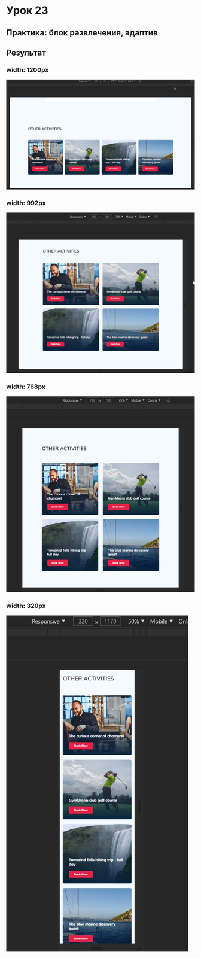 # Урок 23
## Практика: блок развлечения, адаптив
## Результат
### width: 1200px
![screenshots](src/img/readme-img/lesson-23_w1200.jpg "width: 1200px")
### width: 992px
![screenshots](src/img/readme-img/lesson-23_w992.jpg "width: 992px")
### width: 768px
![screenshots](src/img/readme-img/lesson-23_w768.jpg "width: 768px")
### width: 320px
![screenshots](src/img/readme-img/lesson-23_w320.jpg "width: 320px")
